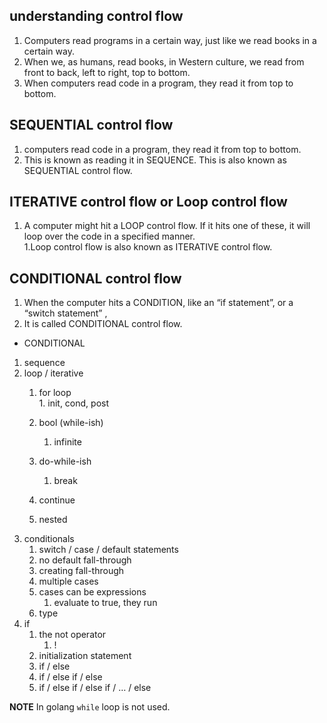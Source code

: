 ## understanding control flow
1. Computers read programs in a certain way, just like we read books in a certain way.  
1. When we, as humans, read books, in Western culture, we read from front to back, left to right, top to bottom.     
1. When computers read code in a program, they read it from top to bottom.   

## SEQUENTIAL control flow  
1. computers read code in a program, they read it from top to bottom.   
1. This is known as reading it in SEQUENCE. This is also known as SEQUENTIAL control flow.  

## ITERATIVE control flow or Loop control flow 
1. A computer might hit a LOOP control flow. If it hits one of these, it will loop over the code in a specified manner.  
1.Loop control flow is also known as ITERATIVE control flow.    
   
## CONDITIONAL control flow   
1.  When the computer hits a CONDITION, like an “if statement”, or a “switch statement” ,  
1. It is called  CONDITIONAL control flow.  

* CONDITIONAL   
1. sequence  
1. loop / iterative  
      1. for loop  
        1. init, cond, post  
         
    1.  bool (while-ish)
        1. infinite
    1.  do-while-ish
        1. break
    1.  continue
    1. nested
1. conditionals
    1.  switch / case / default statements
    1. no default fall-through
    1. creating fall-through
    1. multiple cases
    1.  cases can be expressions
        1. evaluate to true, they run
    1.  type
1. if
    1.  the not operator
        1. !  
    1. initialization statement
    1. if / else
    1. if / else if / else
    1. if / else if / else if / … / else

**NOTE** In golang `while` loop is not used.  
